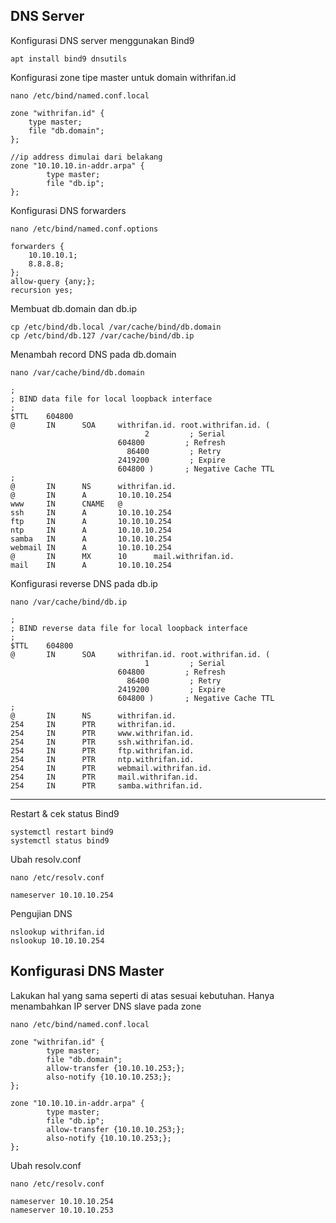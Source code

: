 ## DNS Server

Konfigurasi DNS server menggunakan Bind9

    apt install bind9 dnsutils

Konfigurasi zone tipe master untuk domain withrifan.id

    nano /etc/bind/named.conf.local

    zone "withrifan.id" {
        type master;
        file "db.domain";
    };

    //ip address dimulai dari belakang
    zone "10.10.10.in-addr.arpa" {
            type master;
            file "db.ip";
    };

Konfigurasi DNS forwarders

    nano /etc/bind/named.conf.options

    forwarders {
        10.10.10.1;
        8.8.8.8;
    };
    allow-query {any;};
    recursion yes;

Membuat db.domain dan db.ip

    cp /etc/bind/db.local /var/cache/bind/db.domain
    cp /etc/bind/db.127 /var/cache/bind/db.ip

Menambah record DNS pada db.domain

    nano /var/cache/bind/db.domain

    ;
    ; BIND data file for local loopback interface
    ;
    $TTL    604800
    @       IN      SOA     withrifan.id. root.withrifan.id. (
                                  2         ; Serial
                            604800         ; Refresh
                              86400         ; Retry
                            2419200         ; Expire
                            604800 )       ; Negative Cache TTL
    ;
    @       IN      NS      withrifan.id.
    @       IN      A       10.10.10.254
    www     IN      CNAME   @
    ssh     IN      A       10.10.10.254
    ftp     IN      A       10.10.10.254
    ntp     IN      A       10.10.10.254
    samba   IN      A       10.10.10.254
    webmail IN      A       10.10.10.254
    @       IN      MX      10      mail.withrifan.id.
    mail    IN      A       10.10.10.254

Konfigurasi reverse DNS pada db.ip

    nano /var/cache/bind/db.ip

    ;
    ; BIND reverse data file for local loopback interface
    ;
    $TTL    604800
    @       IN      SOA     withrifan.id. root.withrifan.id. (
                                  1         ; Serial
                            604800         ; Refresh
                              86400         ; Retry
                            2419200         ; Expire
                            604800 )       ; Negative Cache TTL
    ;
    @       IN      NS      withrifan.id.
    254     IN      PTR     withrifan.id.
    254     IN      PTR     www.withrifan.id.
    254     IN      PTR     ssh.withrifan.id.
    254     IN      PTR     ftp.withrifan.id.
    254     IN      PTR     ntp.withrifan.id.
    254     IN      PTR     webmail.withrifan.id.
    254     IN      PTR     mail.withrifan.id.
    254     IN      PTR     samba.withrifan.id.

---

Restart & cek status Bind9

    systemctl restart bind9
    systemctl status bind9

Ubah resolv.conf

    nano /etc/resolv.conf

    nameserver 10.10.10.254

Pengujian DNS

    nslookup withrifan.id
    nslookup 10.10.10.254

## Konfigurasi DNS Master

Lakukan hal yang sama seperti di atas sesuai kebutuhan. Hanya menambahkan IP server DNS slave pada zone

    nano /etc/bind/named.conf.local

    zone "withrifan.id" {
            type master;
            file "db.domain";
            allow-transfer {10.10.10.253;};
            also-notify {10.10.10.253;};
    };

    zone "10.10.10.in-addr.arpa" {
            type master;
            file "db.ip";
            allow-transfer {10.10.10.253;};
            also-notify {10.10.10.253;};
    };

Ubah resolv.conf

    nano /etc/resolv.conf

    nameserver 10.10.10.254
    nameserver 10.10.10.253